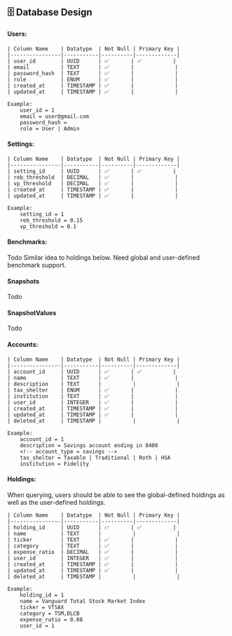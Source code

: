 ## 🗄 Database Design

#### Users: 

    | Column Name    | Datatype  | Not Null | Primary Key |
    |----------------|-----------|----------|-------------|
    | user_id        | UUID      | ✅       | ✅          |
    | email          | TEXT      | ✅       |             |
    | password_hash  | TEXT      | ✅       |             |
    | role           | ENUM      | ✅       |             |
    | created_at     | TIMESTAMP | ✅       |             |
    | updated_at     | TIMESTAMP | ✅       |             |
    
    Example:
        user_id = 1
        email = user@gmail.com
        password_hash = 
        role = User | Admin

#### Settings:

    | Column Name    | Datatype  | Not Null | Primary Key |
    |----------------|-----------|----------|-------------|
    | setting_id     | UUID      | ✅       | ✅          |
    | reb_threshold  | DECIMAL   | ✅       |             |
    | vp_threshold   | DECIMAL   | ✅       |             |
    | created_at     | TIMESTAMP | ✅       |             |
    | updated_at     | TIMESTAMP | ✅       |             |

    Example:
        setting_id = 1
        reb_threshold = 0.15
        vp_threshold = 0.1

#### Benchmarks:
Todo
Similar idea to holdings below.  Need global and user-defined benchmark support.

#### Snapshots
Todo

#### SnapshotValues
Todo 

#### Accounts:

    | Column Name    | Datatype  | Not Null | Primary Key |
    |----------------|-----------|----------|-------------|
    | account_id     | UUID      | ✅       | ✅          |
    | name           | TEXT      | ✅       |             |
    | description    | TEXT      |          |             |
    | tax_shelter    | ENUM      | ✅       |             |
    | institution    | TEXT      | ✅       |             |
    | user_id        | INTEGER   | ✅       |             |
    | created_at     | TIMESTAMP | ✅       |             |
    | updated_at     | TIMESTAMP | ✅       |             |
    | deleted_at     | TIMESTAMP |          |             |

    Example:  
        account_id = 1
        description = Savings account ending in 0408
        <!-- account_type = savings -->
        tax_shelter = Taxable | Traditional | Roth | HSA 
        institution = Fidelity
        
#### Holdings:
When querying, users should be able to see the global-defined holdings as well as the user-defined holdings.

    | Column Name    | Datatype  | Not Null | Primary Key |
    |----------------|-----------|----------|-------------|
    | holding_id     | UUID      | ✅       | ✅          |
    | name           | TEXT      |          |             |
    | ticker         | TEXT      | ✅       |             |
    | category       | TEXT      | ✅       |             |
    | expense_ratio  | DECIMAL   | ✅       |             |
    | user_id        | INTEGER   | ✅       |             |
    | created_at     | TIMESTAMP | ✅       |             |
    | updated_at     | TIMESTAMP | ✅       |             |
    | deleted_at     | TIMESTAMP |          |             |
    
    Example:
        holding_id = 1
        name = Vanguard Total Stock Market Index
        ticker = VTSAX
        category = TSM,DLCB 
        expense_ratio = 0.08
        user_id = 1   
